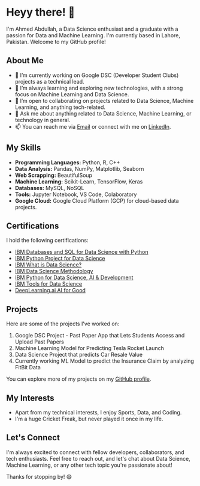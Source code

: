 # Heyy there! 👋

I'm Ahmed Abdullah, a Data Science enthusiast and a graduate with a passion for Data and Machine Learning. I'm currently based in Lahore, Pakistan. Welcome to my GitHub profile!

## About Me

- 🔭 I’m currently working on Google DSC (Developer Student Clubs) projects as a technical lead.
- 🌱 I’m always learning and exploring new technologies, with a strong focus on Machine Learning and Data Science.
- 👯 I’m open to collaborating on projects related to Data Science, Machine Learning, and anything tech-related.
- 💬 Ask me about anything related to Data Science, Machine Learning, or technology in general.
- 📫 You can reach me via [Email](mailto:business.ahmadabdullah@email.com) or connect with me on [LinkedIn](https://www.linkedin.com/in/ahmedembedded/).

## My Skills

- **Programming Languages:** Python, R, C++
- **Data Analysis:** Pandas, NumPy, Matplotlib, Seaborn
- **Web Scrapping:** BeautifulSoup
- **Machine Learning:** Scikit-Learn, TensorFlow, Keras
- **Databases:** MySQL, NoSQL
- **Tools:** Jupyter Notebook, VS Code, Colaboratory
- **Google Cloud:** Google Cloud Platform (GCP) for cloud-based data projects.

## Certifications

I hold the following certifications:

- [IBM Databases and SQL for Data Science with Python](https://www.coursera.org/account/accomplishments/certificate/DHV92VFF2PB6)
- [IBM Python Project for Data Science](https://www.coursera.org/account/accomplishments/certificate/3H4DWQ84VR3D)
- [IBM What is Data Science?](https://www.coursera.org/account/accomplishments/certificate/9WVZ6B8E5FRH) 
- [IBM Data Science Methodology](https://www.coursera.org/account/accomplishments/certificate/U2HFLHLKQ8GC)
- [IBM Python for Data Science, AI & Development](https://www.coursera.org/account/accomplishments/certificate/3394WFS5XMZT)
- [IBM Tools for Data Science](https://www.coursera.org/account/accomplishments/certificate/MFNVM2BFT2VH)
- [DeepLearning.ai AI for Good](https://www.coursera.org/account/accomplishments/certificate/8U8MCFYJ596F)

## Projects

Here are some of the projects I've worked on:

1. Google DSC Project - Past Paper App that Lets Students Access and Upload Past Papers
2. Machine Learning Model for Predicting Tesla Rocket Launch
3. Data Science Project that predicts Car Resale Value
4. Currently working ML Model to predict the Insurance Claim by analyzing FitBit Data
   
You can explore more of my projects on my [GitHub profile](https://github.com/ahmedembeddedx).

## My Interests

- Apart from my technical interests, I enjoy Sports, Data, and Coding.
- I'm a huge Cricket Freak, but never played it once in my life.

## Let's Connect

I'm always excited to connect with fellow developers, collaborators, and tech enthusiasts. Feel free to reach out, and let's chat about Data Science, Machine Learning, or any other tech topic you're passionate about!

Thanks for stopping by! 😄
